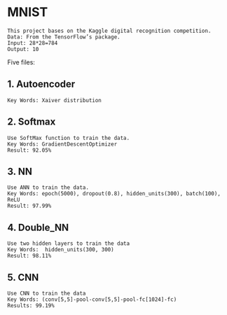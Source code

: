 # MNIST
    This project bases on the Kaggle digital recognition competition.  
    Data: From the TensorFlow’s package.  
    Input: 28*28=784  
    Output: 10  
Five files:  


## 1.    Autoencoder
    Key Words: Xaiver distribution


## 2.	Softmax
    Use SoftMax function to train the data.
    Key Words: GradientDescentOptimizer
    Result: 92.05%


## 3.	NN
    Use ANN to train the data.
    Key Words: epoch(5000), dropout(0.8), hidden_units(300), batch(100), ReLU
    Result: 97.99%


## 4.	Double_NN
    Use two hidden layers to train the data
    Key Words:  hidden_units(300, 300)
    Result: 98.11%


## 5.	CNN
    Use CNN to train the data
    Key Words: (conv[5,5]-pool-conv[5,5]-pool-fc[1024]-fc)
    Results: 99.19%
